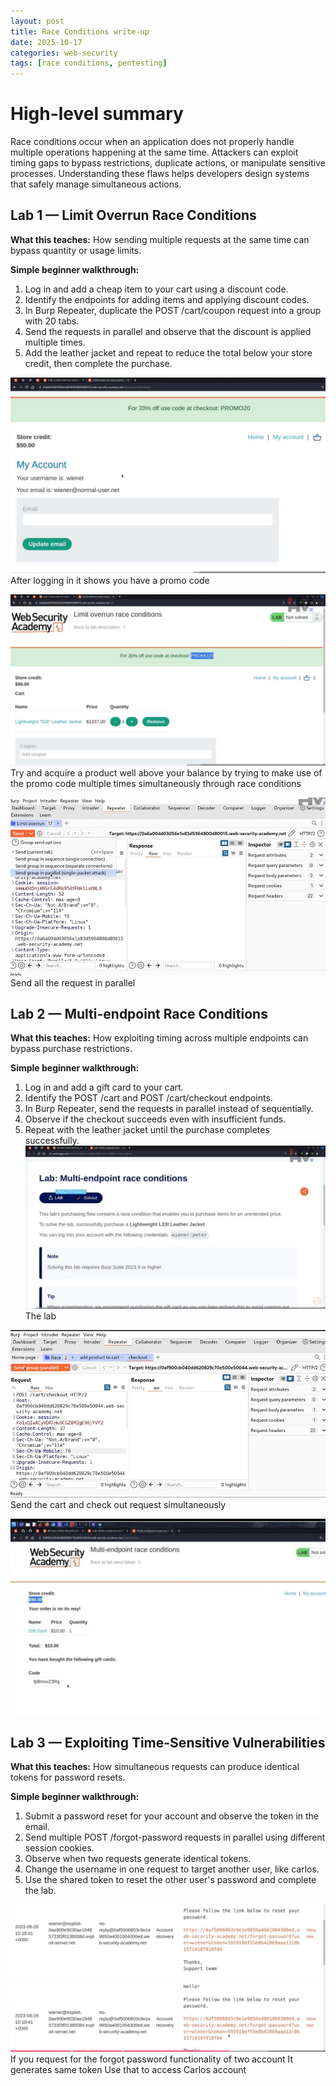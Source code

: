 ```yaml
---
layout: post
title: Race Conditions write-up
date: 2025-10-17
categories: web-security
tags: [race conditions, pentesting]
---
```

# High-level summary
Race conditions occur when an application does not properly handle multiple operations happening at the same time. Attackers can exploit timing gaps to bypass restrictions, duplicate actions, or manipulate sensitive processes. Understanding these flaws helps developers design systems that safely manage simultaneous actions.

## Lab 1 — Limit Overrun Race Conditions

**What this teaches:** How sending multiple requests at the same time can bypass quantity or usage limits.

**Simple beginner walkthrough:**

1. Log in and add a cheap item to your cart using a discount code.
2. Identify the endpoints for adding items and applying discount codes.
3. In Burp Repeater, duplicate the POST /cart/coupon request into a group with 20 tabs.
4. Send the requests in parallel and observe that the discount is applied multiple times.
5. Add the leather jacket and repeat to reduce the total below your store credit, then complete the purchase.

![image alt](https://github.com/Lispectree/web-sec/blob/f41a5f6289c1781a414abd7e26e9b2368f7b5128/web-security-labs/labs/race-conditions/RACE%20LAB1%20PHOTO1.jpg)
After logging in it shows you have a promo code


![image alt](https://github.com/Lispectree/web-sec/blob/8be78f30fc21ce00b15040b16cb9dc61b698297b/web-security-labs/labs/race-conditions/RACE%20LAB1%20PHOTO2.jpg)
Try and acquire a product well above your balance by trying to make use of the promo code multiple times simultaneously through race conditions


![image alt](https://github.com/Lispectree/web-sec/blob/6c0f37010d904f7da6a1f911991d56dc6e912234/web-security-labs/labs/race-conditions/RACE%20LAB1%20PHOTO3.jpg)
Send all the request in parallel

## Lab 2 — Multi-endpoint Race Conditions

**What this teaches:** How exploiting timing across multiple endpoints can bypass purchase restrictions.

**Simple beginner walkthrough:**

1. Log in and add a gift card to your cart.
2. Identify the POST /cart and POST /cart/checkout endpoints.
3. In Burp Repeater, send the requests in parallel instead of sequentially.
4. Observe if the checkout succeeds even with insufficient funds.
5. Repeat with the leather jacket until the purchase completes successfully.
   ![image alt](https://github.com/Lispectree/web-sec/blob/258f8393cd40af5858257fbedacc312f3539af89/web-security-labs/labs/race-conditions/RACE%20LAB2%20PHOTO1.jpg)
   The lab


 ![image alt](https://github.com/Lispectree/web-sec/blob/7f9b0076a3434e24c992fdb961b7adfbf9039743/web-security-labs/labs/race-conditions/RACE%20LAB2%20PHOTO2.jpg)
 Send the cart and check out request simultaneously


  ![image alt](https://github.com/Lispectree/web-sec/blob/f3b74ec9f36f10c8625a7cf124ce8d44c23d1641/web-security-labs/labs/race-conditions/RACE%20LAB2%20PHOTO3.jpg)
  


## Lab 3 — Exploiting Time-Sensitive Vulnerabilities

**What this teaches:** How simultaneous requests can produce identical tokens for password resets.

**Simple beginner walkthrough:**

1. Submit a password reset for your account and observe the token in the email.
2. Send multiple POST /forgot-password requests in parallel using different session cookies.
3. Observe when two requests generate identical tokens.
4. Change the username in one request to target another user, like carlos.
5. Use the shared token to reset the other user's password and complete the lab.

  ![image alt](https://github.com/Lispectree/web-sec/blob/411126e5fc1e698baf4d3a1d6fcd920c9729c912/web-security-labs/labs/race-conditions/RACE%20LAB3%20PHOTO1.jpg)
  If you request for the forgot password functionality of two account 
It generates same token
Use that to access Carlos account


